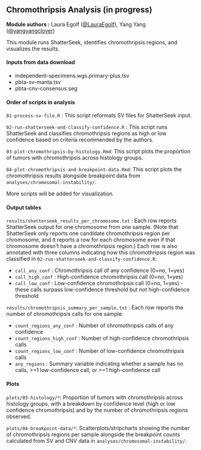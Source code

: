 ## Chromothripsis Analysis (in progress)

**Module authors :**
Laura Egolf ([@LauraEgolf](https://github.com/LauraEgolf/)), Yang Yang ([@yangyangclover](https://github.com/yangyangclover))

This module runs ShatterSeek, identifies chromothripsis regions, and visualizes the results.

#### Inputs from data download
* independent-specimens.wgs.primary-plus.tsv
* pbta-sv-manta.tsv
* pbta-cnv-consensus.seg

#### Order of scripts in analysis
`01-process-sv-file.R` : This script reformats SV files for ShatterSeek input.

`02-run-shatterseek-and-classify-confidence.R` : This script runs ShatterSeek and classifies chromothripsis regions as high or low confidence based on criteria recommended by the authors. 

`03-plot-chromothripsis-by-histology.Rmd`: This script plots the proportion of tumors with chromothripsis across histology groups.

`04-plot-chromothripsis-and-breakpoint-data.Rmd`: This script plots the chromothripsis results alongside breakpoint data from `analyses/chromosomal-instability/`.

More scripts will be added for visualization.

#### Output tables
`results/shatterseek_results_per_chromosome.txt` : Each row reports ShatterSeek output for one chromosome from one sample. (Note that ShatterSeek only reports one candidate chromothripsis region per chromosome, and it reports a row for each chromosome even if that chromosome doesn't have a chromothripsis region.) Each row is also annotated with three columns indicating how this chromothripsis region was classified in `02-run-shatterseek-and-classify-confidence.R`:
- `call_any_conf` : Chromothripsis call of any confidence (0=no, 1=yes)
- `call_high_conf` : High-confidence chromothripsis call (0=no, 1=yes)
- `call_low_conf` : Low-confidence chromothripsis call (0=no, 1=yes) - these calls surpass low-confidence threshold but *not* high-confidence threshold

`results/chromothripsis_summary_per_sample.txt` : Each row reports the number of chromothripsis calls for one sample:
- `count_regions_any_conf` : Number of chromothripsis calls of any confidence
- `count_regions_high_conf` : Number of high-confidence chromothripsis calls
- `count_regions_low_conf` : Number of low-confidence chromothripsis calls
- `any_regions` : Summary variable indicating whether a sample has no calls, >=1 low-confidence call, or >=1 high-confidence call

#### Plots
`plots/03-histology/*`: Proportion of tumors with chromothripsis across histology groups, with a breakdown by confidence level (high or low confidence chromothripsis) and by the number of chromothripsis regions observed.

`plots/04-breakpoint-data/*`: Scatterplots/stripcharts showing the number of chromothripsis regions per sample alongside the breakpoint counts calculated from SV and CNV data in `analyses/chromosomal-instability/`.
